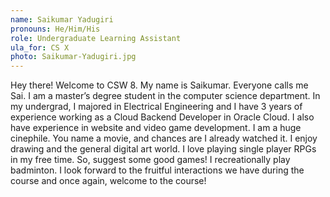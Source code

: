 ```yaml
---
name: Saikumar Yadugiri
pronouns: He/Him/His
role: Undergraduate Learning Assistant
ula_for: CS X
photo: Saikumar-Yadugiri.jpg
---
```


Hey there! Welcome to CSW 8.
My name is Saikumar. Everyone calls me Sai. I am a master’s degree student in the computer science department. In my undergrad, I majored in Electrical Engineering and I have 3 years of experience working as a Cloud Backend Developer in Oracle Cloud. I also have experience in website and video game development. I am a huge cinephile. You name a movie, and chances are I already watched it. I enjoy drawing and the general digital art world. I love playing single player RPGs in my free time. So, suggest some good games! I recreationally play badminton. I look forward to the fruitful interactions we have during the course and once again, welcome to the course!
